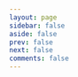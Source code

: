```yaml
---
layout: page
sidebar: false
aside: false
prev: false
next: false
comments: false
---
```


<script setup>
import TagList from "../../.vitepress/theme/vue/Tag.vue";
</script>

<TagList />
